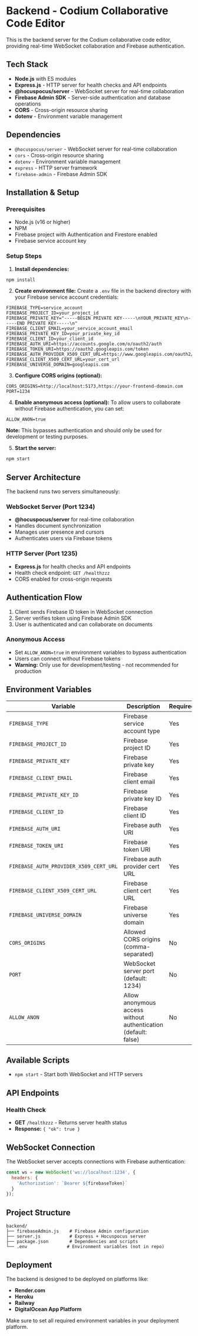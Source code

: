 # Backend - Codium Collaborative Code Editor

This is the backend server for the Codium collaborative code editor, providing real-time WebSocket collaboration and Firebase authentication.

## Tech Stack

- **Node.js** with ES modules
- **Express.js** - HTTP server for health checks and API endpoints
- **@hocuspocus/server** - WebSocket server for real-time collaboration
- **Firebase Admin SDK** - Server-side authentication and database operations
- **CORS** - Cross-origin resource sharing
- **dotenv** - Environment variable management

## Dependencies

- `@hocuspocus/server` - WebSocket server for real-time collaboration
- `cors` - Cross-origin resource sharing
- `dotenv` - Environment variable management
- `express` - HTTP server framework
- `firebase-admin` - Firebase Admin SDK

## Installation & Setup

### Prerequisites
- Node.js (v16 or higher)
- NPM
- Firebase project with Authentication and Firestore enabled
- Firebase service account key

### Setup Steps

1. **Install dependencies:**
```bash
npm install
```

2. **Create environment file:**
Create a `.env` file in the backend directory with your Firebase service account credentials:

```env
FIREBASE_TYPE=service_account
FIREBASE_PROJECT_ID=your_project_id
FIREBASE_PRIVATE_KEY="-----BEGIN PRIVATE KEY-----\nYOUR_PRIVATE_KEY\n-----END PRIVATE KEY-----\n"
FIREBASE_CLIENT_EMAIL=your_service_account_email
FIREBASE_PRIVATE_KEY_ID=your_private_key_id
FIREBASE_CLIENT_ID=your_client_id
FIREBASE_AUTH_URI=https://accounts.google.com/o/oauth2/auth
FIREBASE_TOKEN_URI=https://oauth2.googleapis.com/token
FIREBASE_AUTH_PROVIDER_X509_CERT_URL=https://www.googleapis.com/oauth2/v1/certs
FIREBASE_CLIENT_X509_CERT_URL=your_cert_url
FIREBASE_UNIVERSE_DOMAIN=googleapis.com
```

3. **Configure CORS origins (optional):**
```env
CORS_ORIGINS=http://localhost:5173,https://your-frontend-domain.com
PORT=1234
```

4. **Enable anonymous access (optional):**
To allow users to collaborate without Firebase authentication, you can set:
```env
ALLOW_ANON=true
```
**Note:** This bypasses authentication and should only be used for development or testing purposes.

5. **Start the server:**
```bash
npm start
```

## Server Architecture

The backend runs two servers simultaneously:

### WebSocket Server (Port 1234)
- **@hocuspocus/server** for real-time collaboration
- Handles document synchronization
- Manages user presence and cursors
- Authenticates users via Firebase tokens

### HTTP Server (Port 1235)
- **Express.js** for health checks and API endpoints
- Health check endpoint: `GET /healthzzz`
- CORS enabled for cross-origin requests

## Authentication Flow

1. Client sends Firebase ID token in WebSocket connection
2. Server verifies token using Firebase Admin SDK
3. User is authenticated and can collaborate on documents

### Anonymous Access
- Set `ALLOW_ANON=true` in environment variables to bypass authentication
- Users can connect without Firebase tokens
- **Warning:** Only use for development/testing - not recommended for production

## Environment Variables

| Variable | Description | Required |
|----------|-------------|----------|
| `FIREBASE_TYPE` | Firebase service account type | Yes |
| `FIREBASE_PROJECT_ID` | Firebase project ID | Yes |
| `FIREBASE_PRIVATE_KEY` | Firebase private key | Yes |
| `FIREBASE_CLIENT_EMAIL` | Firebase client email | Yes |
| `FIREBASE_PRIVATE_KEY_ID` | Firebase private key ID | Yes |
| `FIREBASE_CLIENT_ID` | Firebase client ID | Yes |
| `FIREBASE_AUTH_URI` | Firebase auth URI | Yes |
| `FIREBASE_TOKEN_URI` | Firebase token URI | Yes |
| `FIREBASE_AUTH_PROVIDER_X509_CERT_URL` | Firebase auth provider cert URL | Yes |
| `FIREBASE_CLIENT_X509_CERT_URL` | Firebase client cert URL | Yes |
| `FIREBASE_UNIVERSE_DOMAIN` | Firebase universe domain | Yes |
| `CORS_ORIGINS` | Allowed CORS origins (comma-separated) | No |
| `PORT` | WebSocket server port (default: 1234) | No |
| `ALLOW_ANON` | Allow anonymous access without authentication (default: false) | No |

## Available Scripts

- `npm start` - Start both WebSocket and HTTP servers

## API Endpoints

### Health Check
- **GET** `/healthzzz` - Returns server health status
- **Response:** `{ "ok": true }`

## WebSocket Connection

The WebSocket server accepts connections with Firebase authentication:

```javascript
const ws = new WebSocket('ws://localhost:1234', {
  headers: {
    'Authorization': `Bearer ${firebaseToken}`
  }
});
```

## Project Structure

```
backend/
├── firebaseAdmin.js    # Firebase Admin configuration
├── server.js           # Express + Hocuspocus server
├── package.json        # Dependencies and scripts
└── .env               # Environment variables (not in repo)
```

## Deployment

The backend is designed to be deployed on platforms like:
- **Render.com**
- **Heroku**
- **Railway**
- **DigitalOcean App Platform**

Make sure to set all required environment variables in your deployment platform.
